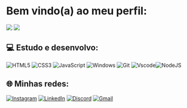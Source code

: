 # Bem vindo(a) ao meu perfil:
![](https://github-readme-stats.vercel.app/api?username=dsouzaAna&theme=bear&hide_border=false&include_all_commits=false&count_private=false)
![](https://github-readme-stats.vercel.app/api/top-langs/?username=dsouzaAna&theme=bear&hide_border=false&include_all_commits=false&count_private=false&layout=compact)

## 💻 Estudo e desenvolvo:
![HTML5](https://img.shields.io/badge/HTML5-E34F26?style=for-the-badge&logo=html5&logoColor=white) ![CSS3](https://img.shields.io/badge/CSS3-1572B6?style=for-the-badge&logo=css3&logoColor=white) ![JavaScript](https://img.shields.io/badge/JavaScript-F7DF1E?style=for-the-badge&logo=javascript&logoColor=black) ![Windows](https://img.shields.io/badge/Windows-000?style=for-the-badge&logo=windows&logoColor=2CA5E0) ![Git](https://img.shields.io/badge/GIT-E44C30?style=for-the-badge&logo=git&logoColor=white) ![Vscode](https://img.shields.io/badge/Vscode-007ACC?style=for-the-badge&logo=visual-studio-code&logoColor=white)![NodeJS](https://img.shields.io/badge/node.js-6DA55F?style=for-the-badge&logo=node.js&logoColor=white)

## 🌐 Minhas redes:
[![Instagram](https://img.shields.io/badge/-Instagram-%23E4405F?style=for-the-badge&logo=instagram&logoColor=white)](https://www.instagram.com/S@dsouzana/) [![LinkedIn](https://img.shields.io/badge/LinkedIn-0077B5?style=for-the-badge&logo=linkedin&logoColor=white)](https://www.linkedin.com/in/anaapaulavs/) [![Discord](https://img.shields.io/badge/Discord-7289DA?style=for-the-badge&logo=discord&logoColor=white)](https://discord.com/channels/@dsouzaana/) [![Gmail](https://img.shields.io/badge/Gmail-333333?style=for-the-badge&logo=gmail&logoColor=red)](mailto:zanaapaula@gmail.com)

<!-- Proudly created with GPRM ( https://gprm.itsvg.in ) -->

